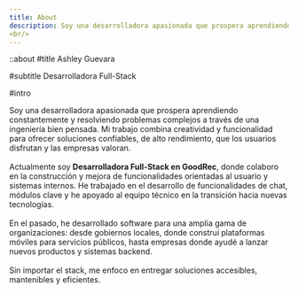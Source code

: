 ```yaml
---
title: About
description: Soy una desarrolladora apasionada que prospera aprendiendo constantemente y resolviendo problemas complejos a través de una ingeniería bien pensada. Mi trabajo combina creatividad y funcionalidad para ofrecer soluciones confiables, de alto rendimiento, que los usuarios disfrutan y las empresas valoran.
<br/>
---
```


::about
#title
Ashley Guevara

#subtitle
Desarrolladora Full-Stack

#intro

Soy una desarrolladora apasionada que prospera aprendiendo constantemente y resolviendo problemas complejos a través de una ingeniería bien pensada. Mi trabajo combina creatividad y funcionalidad para ofrecer soluciones confiables, de alto rendimiento, que los usuarios disfrutan y las empresas valoran.
<br/>
<br/>
Actualmente soy **Desarrolladora Full-Stack en GoodRec**, donde colaboro en la construcción y mejora de funcionalidades orientadas al usuario y sistemas internos. He trabajado en el desarrollo de funcionalidades de chat, módulos clave y he apoyado al equipo técnico en la transición hacia nuevas tecnologías.
<br/>
<br/>
En el pasado, he desarrollado software para una amplia gama de organizaciones: desde gobiernos locales, donde construí plataformas móviles para servicios públicos, hasta empresas donde ayudé a lanzar nuevos productos y sistemas backend.
<br/>
<br/>
Sin importar el stack, me enfoco en entregar soluciones accesibles, mantenibles y eficientes.
